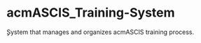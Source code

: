acmASCIS_Training-System
========================

ٍSystem that manages and organizes acmASCIS training process.
